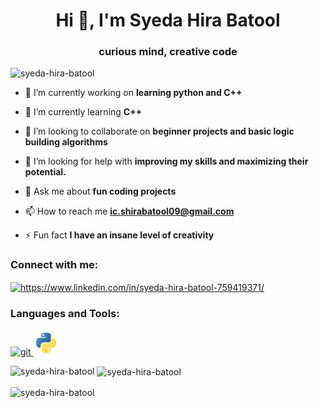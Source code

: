 <h1 align="center">Hi 👋, I'm Syeda Hira Batool</h1>
<h3 align="center">curious mind, creative code</h3>


<p align="left"> <img src="https://komarev.com/ghpvc/?username=syeda-hira-batool&label=Profile%20views&color=0e75b6&style=flat" alt="syeda-hira-batool" /> </p>

- 🔭 I’m currently working on **learning python and C++**

- 🌱 I’m currently learning **C++**

- 👯 I’m looking to collaborate on **beginner projects and basic logic building algorithms**

- 🤝 I’m looking for help with **improving my skills and maximizing their potential.**

- 💬 Ask me about **fun coding projects**

- 📫 How to reach me **ic.shirabatool09@gmail.com**

- ⚡ Fun fact **I have an insane level of creativity**

<h3 align="left">Connect with me:</h3>
<p align="left">
<a href="https://linkedin.com/in/https://www.linkedin.com/in/syeda-hira-batool-759419371/" target="blank"><img align="center" src="https://raw.githubusercontent.com/rahuldkjain/github-profile-readme-generator/master/src/images/icons/Social/linked-in-alt.svg" alt="https://www.linkedin.com/in/syeda-hira-batool-759419371/" height="30" width="40" /></a>
</p>

<h3 align="left">Languages and Tools:</h3>
<p align="left"> <a href="https://git-scm.com/" target="_blank" rel="noreferrer"> <img src="https://www.vectorlogo.zone/logos/git-scm/git-scm-icon.svg" alt="git" width="40" height="40"/> </a> <a href="https://www.python.org" target="_blank" rel="noreferrer"> <img src="https://raw.githubusercontent.com/devicons/devicon/master/icons/python/python-original.svg" alt="python" width="40" height="40"/> </a> </p>

<p><img align="left" src="https://github-readme-stats.vercel.app/api/top-langs?username=syeda-hira-batool&show_icons=true&locale=en&layout=compact" alt="syeda-hira-batool" /></p>

<p>&nbsp;<img align="center" src="https://github-readme-stats.vercel.app/api?username=syeda-hira-batool&show_icons=true&locale=en" alt="syeda-hira-batool" /></p>

<p><img align="center" src="https://github-readme-streak-stats.herokuapp.com/?user=syeda-hira-batool&" alt="syeda-hira-batool" /></p>
